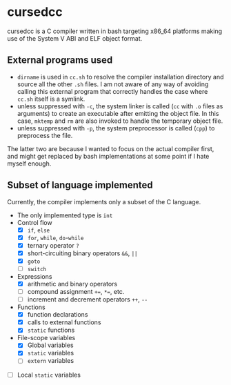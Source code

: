 # cursedcc

cursedcc is a C compiler written in bash targeting x86\_64 platforms
making use of the System V ABI and ELF object format.

## External programs used

- `dirname` is used in `cc.sh` to resolve the compiler installation directory
  and source all the other `.sh` files. I am not aware of any way of avoiding
  calling this external program that correctly handles the case where `cc.sh`
  itself is a symlink.
- unless suppressed with `-c`, the system linker is called
  (`cc` with `.o` files as arguments) to create an executable
  after emitting the object file. In this case, `mktemp` and `rm` are also invoked
  to handle the temporary object file.
- unless suppressed with `-p`, the system preprocessor is called (`cpp`)
  to preprocess the file.

The latter two are because I wanted to focus on the actual compiler first, and
might get replaced by bash implementations at some point if I hate myself enough.

## Subset of language implemented

Currently, the compiler implements only a subset of the C language. 

- The only implemented type is `int`
- Control flow
  - [x] `if`, `else`
  - [x] `for`, `while`, `do`-`while`
  - [x] ternary operator `?`
  - [x] short-circuiting binary operators `&&`, `||`
  - [x] `goto`
  - [ ] `switch`
- Expressions
  - [x] arithmetic and binary operators
  - [ ] compound assignment `+=`, `*=`, etc.
  - [ ] increment and decrement operators `++`, `--`
- Functions
  - [x] function declarations
  - [x] calls to external functions
  - [x] `static` functions
- File-scope variables
  - [x] Global variables
  - [x] `static` variables
  - [ ] `extern` variables
- [ ] Local `static` variables

